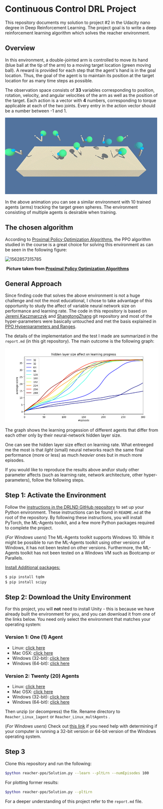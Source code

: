 

# Continuous Control DRL Project

This repository documents my solution to project #2 in the Udacity nano degree in Deep Reinforcement Learning. The project goal is to write a deep reinforcement learning algorithm which solves the reacher environment.

## Overview

In this environment, a double-jointed arm is controlled to move its hand (blue ball at the tip of the arm) to a moving target location (green moving ball). A reward is provided for each step that the agent's hand is in the goal location. Thus, the goal of the agent is to maintain its position at the target location for as many time steps as possible.

The observation space consists of **33** variables corresponding to position, rotation, velocity, and angular velocities of the arm as well as the position of the target. Each action is a vector with **4** numbers, corresponding to torque applicable at each of the two joints. Every entry in the action vector should be a number between -1 and 1.



![reacher](report_images/reacher.gif)

In the above animation you can see a similar environment with 10 trained agents (arms) tracking the target green spheres. The environment consisting of multiple agents is desirable when training. 



## The chosen algorithm

According to [Proximal Policy Optimization Algorithms](https://arxiv.org/pdf/1707.06347.pdf), the PPO algorithm studied in the course is a great choice for solving this environment as can be seen in the following figure:

![1562857315785](/home/roees/projForDRL/udacity_drlnd_p2_continuous_cntrl/report_images/reacherv1_ppo.png)

​						**Picture taken from  [Proximal Policy Optimization Algorithms](https://arxiv.org/pdf/1707.06347.pdf)**



## General Approach

Since finding code that solves the above environment is not a huge challenge and not the most educational, I chose to take advantage of this opportunity to study the affect of variable neural network size on performance and learning rate. The code in this repository is based on [Jeremi Kaczmarczyk](https://github.com/jknthn/reacher-ppo.git) and  [ShangtongZhang](https://github.com/ShangtongZhang/DeepRL) git repository and most of the hyper-parameters were basically untouched and met the basis explained in [PPO Hyperparameters and Ranges](https://medium.com/@aureliantactics).

The details of the implementation and the test I made are summarized in the ```report.md``` (in this git repository). The main outcome is the following graph:

![1562857315785](report_images/hiddSizeEffect.png)

The graph shows the learning progession of different agents that differ from each other only by their neural-network hidden layer size. 

One can see the hidden layer size effect on learning rate. What entreeged me the most is that *light* (small) neural networks reach the same final performance (more or less) as much *heavier* ones but in much more episodes.

If you would like to reproduce the results above and\or study other parameter affects (such as learning rate, network architecture, other hyper-parameters), follow the following steps.



## Step 1: Activate the Environment

Follow the [instructions in the DRLND GitHub repository](https://github.com/udacity/deep-reinforcement-learning#dependencies) to set up your Python environment. These instructions can be found in `README.md` at the root of the repository. By following these instructions, you will install PyTorch, the ML-Agents toolkit, and a few more Python packages required to complete the project.

(*For Windows users*) The ML-Agents toolkit supports Windows 10. While it might be possible to run the ML-Agents toolkit using other versions of Windows, it has not been tested on other versions. Furthermore, the ML-Agents toolkit has not been tested on a Windows VM such as Bootcamp or Parallels.



<u>Install Additional packages:</u>

```bash
$ pip install tqdm
$ pip install scipy
```



## Step 2: Download the Unity Environment

For this project, you will **not** need to install Unity - this is because we have already built the environment for you, and you can download it from one of the links below. You need only select the environment that matches your operating system:

### Version 1: One (1) Agent

- Linux: [click here](https://s3-us-west-1.amazonaws.com/udacity-drlnd/P2/Reacher/one_agent/Reacher_Linux.zip)
- Mac OSX: [click here](https://s3-us-west-1.amazonaws.com/udacity-drlnd/P2/Reacher/one_agent/Reacher.app.zip)
- Windows (32-bit): [click here](https://s3-us-west-1.amazonaws.com/udacity-drlnd/P2/Reacher/one_agent/Reacher_Windows_x86.zip)
- Windows (64-bit): [click here](https://s3-us-west-1.amazonaws.com/udacity-drlnd/P2/Reacher/one_agent/Reacher_Windows_x86_64.zip)

### Version 2: Twenty (20) Agents

- Linux: [click here](https://s3-us-west-1.amazonaws.com/udacity-drlnd/P2/Reacher/Reacher_Linux.zip)
- Mac OSX: [click here](https://s3-us-west-1.amazonaws.com/udacity-drlnd/P2/Reacher/Reacher.app.zip)
- Windows (32-bit): [click here](https://s3-us-west-1.amazonaws.com/udacity-drlnd/P2/Reacher/Reacher_Windows_x86.zip)
- Windows (64-bit): [click here](https://s3-us-west-1.amazonaws.com/udacity-drlnd/P2/Reacher/Reacher_Windows_x86_64.zip)

Then unzip (or decompress) the file. Rename directory to ```Reacher_Linux_1agent``` or ```Reacher_Linux_multAgents``` .

(*For Windows users*) Check out [this link](https://support.microsoft.com/en-us/help/827218/how-to-determine-whether-a-computer-is-running-a-32-bit-version-or-64) if you need help with determining if your computer is running a 32-bit version or 64-bit version of the Windows operating system.



## Step 3

Clone this repository and run the following:

```bash
$python reacher-ppo/Solution.py --learn --pltLrn --numEpisodes 100
```

For plotting former results:

```bash
$python reacher-ppo/Solution.py --pltLrn
```



For a deeper understanding of this project refer to the ```report.md``` file.

